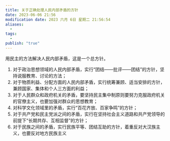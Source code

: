 ```yaml
---
title: 关于正确处理人民内部矛盾的方针
date: 2023-06-06 21:56
modification date: 2023 六月 6日 星期二 21:56:54
aliases:
  - 
tags:
  - 
publish: "true"
---
```


用民主的方法解决人民内部矛盾，这是一个总方针。

1. 对于政治思想领域的人民内部矛盾，实行“团结——批评——团结”的方针，坚持说服教育、讨论的方法；
2. 对于物质利益、分配方面的人民内部矛盾，实行统筹兼顾、适当安排的方针，兼顾国家、集体和个人三方面的利益；
3. 对于人民群众和政府机关的矛盾，要坚持民主集中制原则要努力克服政府机关的官僚主义，也要加强对群众的思想教育；
4. 对科学文化领域里的矛盾，实行“百花齐放、百家争鸣”的方针；
5. 对于共产党和民主党派之间的矛盾，实行在坚持社会主义道路和共产党领导的前提下“长期共存、互相监督”的方针；
6. 对于民族之间的矛盾，实行民族平等、团结互助的方针，着重反对大汉族主义，也要反对地方民族主义
